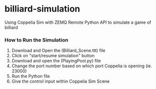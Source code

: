 # billiard-simulation
Using Coppelia Sim with ZEMQ Remote Python API to simulate a game of billiard

### How to Run the Simulation
1. Download and Open the (Billiard_Scene.ttt) file
2. Click on "start/resume simulation" button
3. Download and open the (PlayingPool.py) file
4. Change the port number based on which port Coppelia is opening (ie. 23000)
5. Run the Python file
6. Give the control input within Coppelia Sim Scene
